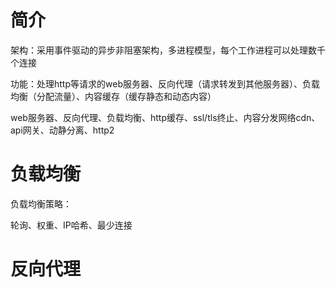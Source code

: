 # 简介

架构：采用事件驱动的异步非阻塞架构，多进程模型，每个工作进程可以处理数千个连接

功能：处理http等请求的web服务器、反向代理（请求转发到其他服务器）、负载均衡（分配流量）、内容缓存（缓存静态和动态内容）

web服务器、反向代理、负载均衡、http缓存、ssl/tls终止、内容分发网络cdn、api网关、动静分离、http2

# 负载均衡

负载均衡策略：

轮询、权重、IP哈希、最少连接

# 反向代理

